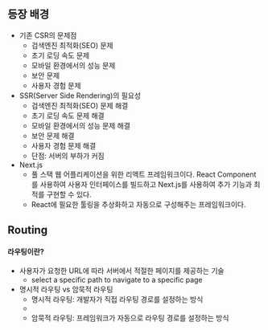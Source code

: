 ## 등장 배경

- 기존 CSR의 문제점
	- 검색엔진 최적화(SEO) 문제
	- 초기 로딩 속도 문제
	- 모바일 환경에서의 성능 문제
	- 보안 문제
	- 사용자 경험 문제
- SSR(Server Side Rendering)의 필요성
	- 검색엔진 최적화(SEO) 문제 해결
	- 초기 로딩 속도 문제 해결
	- 모바일 환경에서의 성능 문제 해결
	- 보안 문제 해결
	- 사용자 경험 문제 해결
	- 단점: 서버의 부하가 커짐
- Next.js
	- 풀 스택 웹 어플리케이션을 위한 리액트 프레임워크이다. React Component를 사용하여 사용자 인터페이스를 빌드하고 Next.js를 사용하여 추가 기능과 최적를 구현할 수 있다.
	- React에 필요한 툴링을 추상화하고 자동으로 구성해주는 프레임워크이다.

## Routing

#### 라우팅이란?

- 사용자가 요청한 URL에 따라 서버에서 적절한 페이지를 제공하는 기술
	- select a specific path to navigate to a specific page
- 명시적 라우팅 vs 암묵적 라우팅
	- 명시적 라우팅: 개발자가 직접 라우팅 경로를 설정하는 방식
	- 
	- 암묵적 라우팅: 프레임워크가 자동으로 라우팅 경로를 설정하는 방식